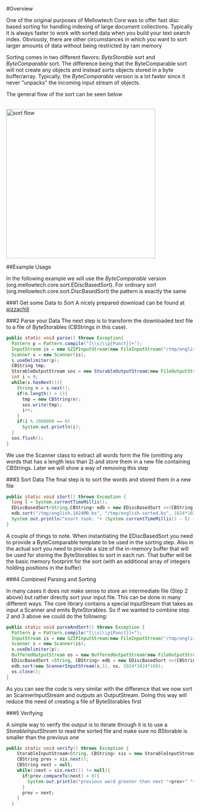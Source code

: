 #Overview

One of the original purposes of Mellowtech Core was to offer fast disc based sorting for handling indexing of 
large document collections. Typically it is always faster to work with sorted data when you build your text search index. Obviously, there
are other circumstances in which you want to sort larger amounts of data without being restricted by ram memory

Sorting comes in two different flavors: *ByteStorable* sort and *ByteComparable* sort. The difference being that the ByteComparable sort
will not create any objects and instead sorts objects stored in a byte buffer/array. Typically, the *ByteComparable* version is a lot
faster since it never "unpacks" the incoming input stream of objects.

The general flow of the sort can be seen below

<br/>
<img src="img/sort.png" alt="sort flow" style="height:400px"/>

##Example Usage

In the following example we will use the *ByteComparable* version (org.mellowtech.core.sort.EDiscBasedSort). For ordinary sort
(org.mellowtech.core.sort.DiscBasedSort) the pattern is exactly the same

###1 Get some Data to Sort
A nicely prepared download can be found at [pizzachili](http://pizzachili.dcc.uchile.cl/texts/nlang)

###2 Parse your Data
The next step is to transform the downloaded text file to a file of ByteStorables (CBStrings in this case).

```java
public static void parse() throws Exception{
  Pattern p = Pattern.compile("[\\s|\\p{Punct}]+");
  InputStream is = new GZIPInputStream(new FileInputStream("/tmp/english.1024MB.gz"));
  Scanner s = new Scanner(is);
  s.useDelimiter(p);
  CBString tmp;
  StorableOutputStream sos = new StorableOutputStream(new FileOutputStream("/tmp/english.1024MB.bs"));
  int i = 0;
  while(s.hasNext()){
    String n = s.next();
    if(n.length() > 1){
      tmp = new CBString(n);
      sos.write(tmp);
      i++;
    }
    if(i % 1000000 == 0)
      System.out.println(i);
  }
  sos.flush();
}
```
We use the Scanner class to extract all words form the file (omitting any words that has a length less than 2)
and store them in a new file containing CBStrings. Later we will show a way of removing this step

###3 Sort Data
The final step is to sort the words and stored them in a new file

```java
public static void sSort() throws Exception {
  long l = System.currentTimeMillis();
  EDiscBasedSort<String,CBString> edb = new EDiscBasedSort <>(CBString.class, "/tmp");
  edb.sort("/tmp/english.1024MB.bs", "/tmp/english-sorted.bs", 1024*1024*160);
  System.out.println("esort took: "+ (System.currentTimeMillis() - l) + "ms");
}
```

A couple of things to note. When instantiating the EDiscBasedSort you need to provide a ByteComparable template to be used
in the sorting step. Also in the actual sort you need to provide a size of the in-memory buffer that will be used for
storing the ByteStorables to sort in each run. That buffer will be the basic memory footprint for the sort (with an additional
array of integers holding positions in the buffer)

###4 Combined Parsing and Sorting

In many cases it does not make sense to store an intermediate file (Step 2 above) but rather directly sort your input file.
This can be done in many different ways. The core library contains a special InputStream that takes as input a Scanner and
emits ByteStorables. So if we wanted to combine step 2 and 3 above we could do the following:

```java
public static void parseAndSort() throws Exception {
  Pattern p = Pattern.compile("[\\s|\\p{Punct}]+");
  InputStream is = new GZIPInputStream(new FileInputStream("/tmp/english.1024MB.gz"));
  Scanner s = new Scanner(is);
  s.useDelimiter(p);
  BufferedOutputStream os = new BufferedOutputStream(new FileOutputStream("/tmp/english-sorted-1.bs"),1024*1024);
  EDiscBasedSort <String, CBString> edb = new EDiscBasedSort <>(CBString.class, "/tmp");
  edb.sort(new ScannerInputStream(s,1), os, 1024*1024*160);
  os.close();
}
```

As you can see the code is very similar with the difference that we now sort an ScannerInputStream and outputs an OutputStream.
Doing this way will reduce the need of creating a file of ByteStorables first

###5 Verifying

A simple way to verify the output is to iterate through it is to use a _StorableInputStream_ to read the sorted file and make
sure no BStorable is smaller than the previous one

```java
public static void verify() throws Exception {
    StorableInputStream<String, CBString> sis = new StorableInputStream <>(new FileInputStream("/tmp/english-sorted.bs"), new CBString());
    CBString prev = sis.next();
    CBString next = null;
    while((next = sis.next()) != null){
      if(prev.compareTo(next) > 0){
        System.out.println("previous word greater than next "+prev+" "+next);
      }
      prev = next;
    }
  }
```













